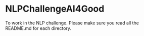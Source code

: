# NLPChallengeAI4Good

To work in the NLP challenge. 
Please make sure you read all the README.md for each directory. 
